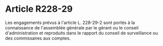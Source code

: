 # Article R228-29

Les engagements prévus à l'article L. 228-29-2 sont portés à la connaissance de l'assemblée générale par le gérant ou le conseil d'administration et reproduits dans le rapport du conseil de surveillance ou des commissaires aux comptes.
